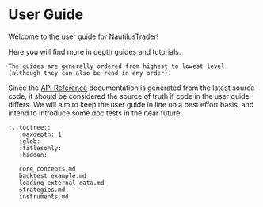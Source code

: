 # User Guide

Welcome to the user guide for NautilusTrader!

Here you will find more in depth guides and tutorials. 

```{note}
The guides are generally ordered from highest to lowest level (although they can also be read in any order).
```

Since the [API Reference](../api_reference/index.md) 
documentation is generated from the latest source code, it should be considered
the source of truth if code in the user guide differs. We will aim to keep the
user guide in line on a best effort basis, and intend to introduce some doc tests
in the near future.


```{eval-rst}
.. toctree::
   :maxdepth: 1
   :glob:
   :titlesonly:
   :hidden:
   
   core_concepts.md
   backtest_example.md
   loading_external_data.md
   strategies.md
   instruments.md
```
